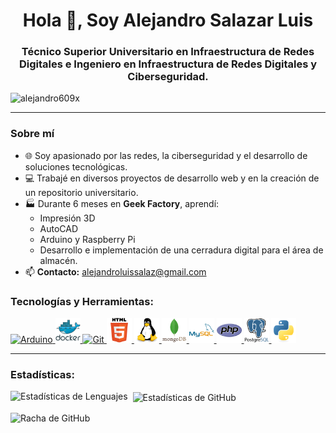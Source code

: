 <h1 align="center">Hola 👋, Soy Alejandro Salazar Luis</h1>
<h3 align="center">Técnico Superior Universitario en Infraestructura de Redes Digitales e Ingeniero en Infraestructura de Redes Digitales y Ciberseguridad.</h3>

<p align="left"> 
  <img src="https://komarev.com/ghpvc/?username=alejandro609x&label=Visitas%20al%20perfil&color=0e75b6&style=flat" alt="alejandro609x" />
</p>

---

### Sobre mí
- 🌐 Soy apasionado por las redes, la ciberseguridad y el desarrollo de soluciones tecnológicas.
- 💻 Trabajé en diversos proyectos de desarrollo web y en la creación de un repositorio universitario.
- 🏭 Durante 6 meses en **Geek Factory**, aprendí:
  - Impresión 3D
  - AutoCAD
  - Arduino y Raspberry Pi
  - Desarrollo e implementación de una cerradura digital para el área de almacén.
- 📫 **Contacto:** [alejandroluissalaz@gmail.com](mailto:alejandroluissalaz@gmail.com)

### Tecnologías y Herramientas:
<p align="left">
  <a href="https://www.arduino.cc/" target="_blank" rel="noreferrer">
    <img src="https://cdn.worldvectorlogo.com/logos/arduino-1.svg" alt="Arduino" width="40" height="40"/>
  </a>
  <a href="https://www.docker.com/" target="_blank" rel="noreferrer">
    <img src="https://raw.githubusercontent.com/devicons/devicon/master/icons/docker/docker-original-wordmark.svg" alt="Docker" width="40" height="40"/>
  </a>
  <a href="https://git-scm.com/" target="_blank" rel="noreferrer">
    <img src="https://www.vectorlogo.zone/logos/git-scm/git-scm-icon.svg" alt="Git" width="40" height="40"/>
  </a>
  <a href="https://www.w3.org/html/" target="_blank" rel="noreferrer">
    <img src="https://raw.githubusercontent.com/devicons/devicon/master/icons/html5/html5-original-wordmark.svg" alt="HTML5" width="40" height="40"/>
  </a>
  <a href="https://www.linux.org/" target="_blank" rel="noreferrer">
    <img src="https://raw.githubusercontent.com/devicons/devicon/master/icons/linux/linux-original.svg" alt="Linux" width="40" height="40"/>
  </a>
  <a href="https://www.mongodb.com/" target="_blank" rel="noreferrer">
    <img src="https://raw.githubusercontent.com/devicons/devicon/master/icons/mongodb/mongodb-original-wordmark.svg" alt="MongoDB" width="40" height="40"/>
  </a>
  <a href="https://www.mysql.com/" target="_blank" rel="noreferrer">
    <img src="https://raw.githubusercontent.com/devicons/devicon/master/icons/mysql/mysql-original-wordmark.svg" alt="MySQL" width="40" height="40"/>
  </a>
  <a href="https://www.php.net" target="_blank" rel="noreferrer">
    <img src="https://raw.githubusercontent.com/devicons/devicon/master/icons/php/php-original.svg" alt="PHP" width="40" height="40"/>
  </a>
  <a href="https://www.postgresql.org" target="_blank" rel="noreferrer">
    <img src="https://raw.githubusercontent.com/devicons/devicon/master/icons/postgresql/postgresql-original-wordmark.svg" alt="PostgreSQL" width="40" height="40"/>
  </a>
  <a href="https://www.python.org" target="_blank" rel="noreferrer">
    <img src="https://raw.githubusercontent.com/devicons/devicon/master/icons/python/python-original.svg" alt="Python" width="40" height="40"/>
  </a>
</p>

---

### Estadísticas:
<p>
  <img align="left" src="https://github-readme-stats.vercel.app/api/top-langs?username=alejandro609x&show_icons=true&locale=es&layout=compact" alt="Estadísticas de Lenguajes" />
</p>
<p>&nbsp;
  <img align="center" src="https://github-readme-stats.vercel.app/api?username=alejandro609x&show_icons=true&locale=es" alt="Estadísticas de GitHub" />
</p>
<p>
  <img align="center" src="https://github-readme-streak-stats.herokuapp.com/?user=alejandro609x&locale=es" alt="Racha de GitHub" />
</p>
